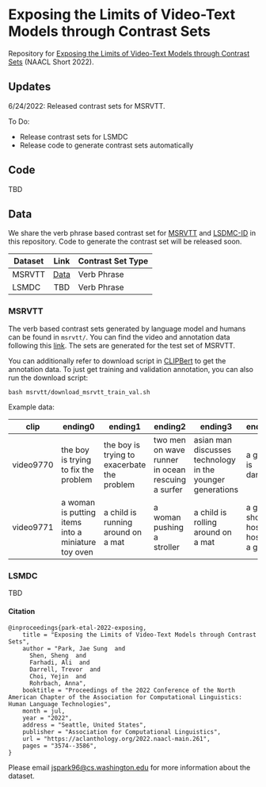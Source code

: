 # Exposing the Limits of Video-Text Models through Contrast Sets

Repository for [Exposing the Limits of Video-Text Models through Contrast Sets](https://openreview.net/pdf?id=H_Wx_yQfBZq) (NAACL Short 2022).

## Updates
6/24/2022: Released contrast sets for MSRVTT. 

To Do:
 - Release contrast sets for LSMDC
 - Release code to generate contrast sets automatically

## Code
TBD

## Data
We share the verb phrase based contrast set for [MSRVTT](http://ms-multimedia-challenge.com/2017/dataset) and [LSDMC-ID](https://sites.google.com/site/describingmovies/) in this repository.
Code to generate the contrast set will be released soon.

| Dataset   | Link | Contrast Set Type        |
|--------|:-----------:|-------------|
| MSRVTT      | [Data](https://github.com/jamespark3922/video-lang-contrast-set/tree/master/msrvtt)   | Verb Phrase |
| LSMDC       | TBD         | Verb Phrase |

### MSRVTT 
The verb based contrast sets generated by language model and humans can be found in `msrvtt/`.
You can find the video and annotation data following this [link](https://github.com/m-bain/frozen-in-time#-finetuning-benchmarks-msr-vtt). The sets are generated for the test set of MSRVTT.

You can additionally refer to download script in [CLIPBert](https://github.com/jayleicn/ClipBERT/blob/main/scripts/download_msrvtt.sh) to get the annotation data. To just get training and validation annotation, you can also run the download script:

```
bash msrvtt/download_msrvtt_train_val.sh
```

Example data:

|clip     |ending0                                           |ending1                                    |ending2                                          |ending3                                                  |ending4                        |label|
|---------|--------------------------------------------------|-------------------------------------------|-------------------------------------------------|---------------------------------------------------------|-------------------------------|-----|
|video9770|the boy is trying to fix the problem              |the boy is trying to exacerbate the problem|two men on wave runner in ocean rescuing a surfer|asian man discusses technology in the younger generations|a group is dancing             |0    |
|video9771|a woman is putting items into a miniature toy oven|a child is running around on a mat         |a woman pushing a stroller                       |a child is rolling around on a mat                       |a game show host hosting a game|1    |



### LSMDC
TBD 

#### Citation

```
@inproceedings{park-etal-2022-exposing,
    title = "Exposing the Limits of Video-Text Models through Contrast Sets",
    author = "Park, Jae Sung  and
      Shen, Sheng  and
      Farhadi, Ali  and
      Darrell, Trevor  and
      Choi, Yejin  and
      Rohrbach, Anna",
    booktitle = "Proceedings of the 2022 Conference of the North American Chapter of the Association for Computational Linguistics: Human Language Technologies",
    month = jul,
    year = "2022",
    address = "Seattle, United States",
    publisher = "Association for Computational Linguistics",
    url = "https://aclanthology.org/2022.naacl-main.261",
    pages = "3574--3586",
}
```

Please email jspark96@cs.washington.edu for more information about the dataset.
